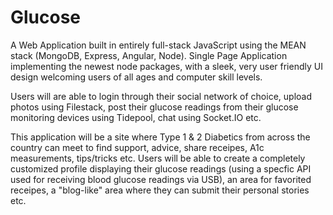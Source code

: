 # Glucose

A Web Application built in entirely full-stack JavaScript using the MEAN stack (MongoDB, Express, Angular, Node).
Single Page Application implementing the newest node packages, with a sleek, very user friendly UI design welcoming users of all ages and computer skill levels.

Users will are able to login through their social network of choice, upload photos using Filestack, post their glucose readings from their glucose monitoring devices using Tidepool, chat using Socket.IO etc. 

This application will be a site where Type 1 & 2 Diabetics from across the country can meet to find support, advice, share receipes, A1c measurements, tips/tricks etc.
Users will be able to create a completely customized profile displaying their glucose readings (using a specfic API used for receiving blood glucose readings via USB), an area for favorited receipes,
a "blog-like" area where they can submit their personal stories etc.
